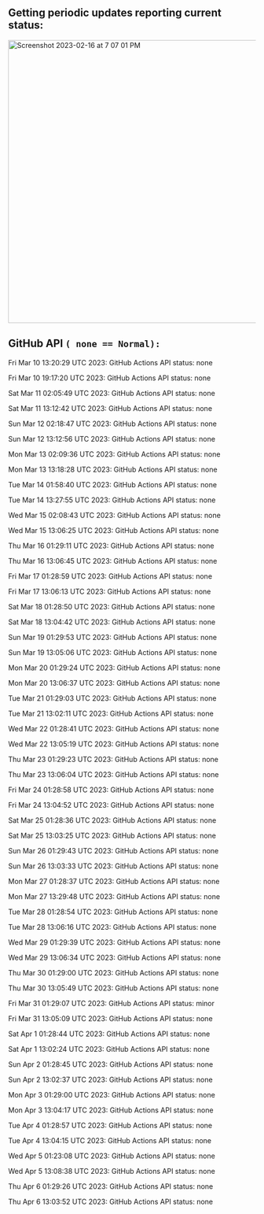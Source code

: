 
## Getting periodic updates reporting current status:
<img width="575" alt="Screenshot 2023-02-16 at 7 07 01 PM" src="https://user-images.githubusercontent.com/31228460/219539578-f880fea9-7a9d-4f7d-a7e2-5ce3d90ab466.png">

## GitHub API `( none == Normal):`

Fri Mar 10 13:20:29 UTC 2023: GitHub Actions API status: none

Fri Mar 10 19:17:20 UTC 2023: GitHub Actions API status: none

Sat Mar 11 02:05:49 UTC 2023: GitHub Actions API status: none

Sat Mar 11 13:12:42 UTC 2023: GitHub Actions API status: none

Sun Mar 12 02:18:47 UTC 2023: GitHub Actions API status: none

Sun Mar 12 13:12:56 UTC 2023: GitHub Actions API status: none

Mon Mar 13 02:09:36 UTC 2023: GitHub Actions API status: none

Mon Mar 13 13:18:28 UTC 2023: GitHub Actions API status: none

Tue Mar 14 01:58:40 UTC 2023: GitHub Actions API status: none

Tue Mar 14 13:27:55 UTC 2023: GitHub Actions API status: none

Wed Mar 15 02:08:43 UTC 2023: GitHub Actions API status: none

Wed Mar 15 13:06:25 UTC 2023: GitHub Actions API status: none

Thu Mar 16 01:29:11 UTC 2023: GitHub Actions API status: none

Thu Mar 16 13:06:45 UTC 2023: GitHub Actions API status: none

Fri Mar 17 01:28:59 UTC 2023: GitHub Actions API status: none

Fri Mar 17 13:06:13 UTC 2023: GitHub Actions API status: none

Sat Mar 18 01:28:50 UTC 2023: GitHub Actions API status: none

Sat Mar 18 13:04:42 UTC 2023: GitHub Actions API status: none

Sun Mar 19 01:29:53 UTC 2023: GitHub Actions API status: none

Sun Mar 19 13:05:06 UTC 2023: GitHub Actions API status: none

Mon Mar 20 01:29:24 UTC 2023: GitHub Actions API status: none

Mon Mar 20 13:06:37 UTC 2023: GitHub Actions API status: none

Tue Mar 21 01:29:03 UTC 2023: GitHub Actions API status: none

Tue Mar 21 13:02:11 UTC 2023: GitHub Actions API status: none

Wed Mar 22 01:28:41 UTC 2023: GitHub Actions API status: none

Wed Mar 22 13:05:19 UTC 2023: GitHub Actions API status: none

Thu Mar 23 01:29:23 UTC 2023: GitHub Actions API status: none

Thu Mar 23 13:06:04 UTC 2023: GitHub Actions API status: none

Fri Mar 24 01:28:58 UTC 2023: GitHub Actions API status: none

Fri Mar 24 13:04:52 UTC 2023: GitHub Actions API status: none

Sat Mar 25 01:28:36 UTC 2023: GitHub Actions API status: none

Sat Mar 25 13:03:25 UTC 2023: GitHub Actions API status: none

Sun Mar 26 01:29:43 UTC 2023: GitHub Actions API status: none

Sun Mar 26 13:03:33 UTC 2023: GitHub Actions API status: none

Mon Mar 27 01:28:37 UTC 2023: GitHub Actions API status: none

Mon Mar 27 13:29:48 UTC 2023: GitHub Actions API status: none

Tue Mar 28 01:28:54 UTC 2023: GitHub Actions API status: none

Tue Mar 28 13:06:16 UTC 2023: GitHub Actions API status: none

Wed Mar 29 01:29:39 UTC 2023: GitHub Actions API status: none

Wed Mar 29 13:06:34 UTC 2023: GitHub Actions API status: none

Thu Mar 30 01:29:00 UTC 2023: GitHub Actions API status: none

Thu Mar 30 13:05:49 UTC 2023: GitHub Actions API status: none

Fri Mar 31 01:29:07 UTC 2023: GitHub Actions API status: minor

Fri Mar 31 13:05:09 UTC 2023: GitHub Actions API status: none

Sat Apr  1 01:28:44 UTC 2023: GitHub Actions API status: none

Sat Apr  1 13:02:24 UTC 2023: GitHub Actions API status: none

Sun Apr  2 01:28:45 UTC 2023: GitHub Actions API status: none

Sun Apr  2 13:02:37 UTC 2023: GitHub Actions API status: none

Mon Apr  3 01:29:00 UTC 2023: GitHub Actions API status: none

Mon Apr  3 13:04:17 UTC 2023: GitHub Actions API status: none

Tue Apr  4 01:28:57 UTC 2023: GitHub Actions API status: none

Tue Apr  4 13:04:15 UTC 2023: GitHub Actions API status: none

Wed Apr  5 01:23:08 UTC 2023: GitHub Actions API status: none

Wed Apr  5 13:08:38 UTC 2023: GitHub Actions API status: none

Thu Apr  6 01:29:26 UTC 2023: GitHub Actions API status: none

Thu Apr  6 13:03:52 UTC 2023: GitHub Actions API status: none
